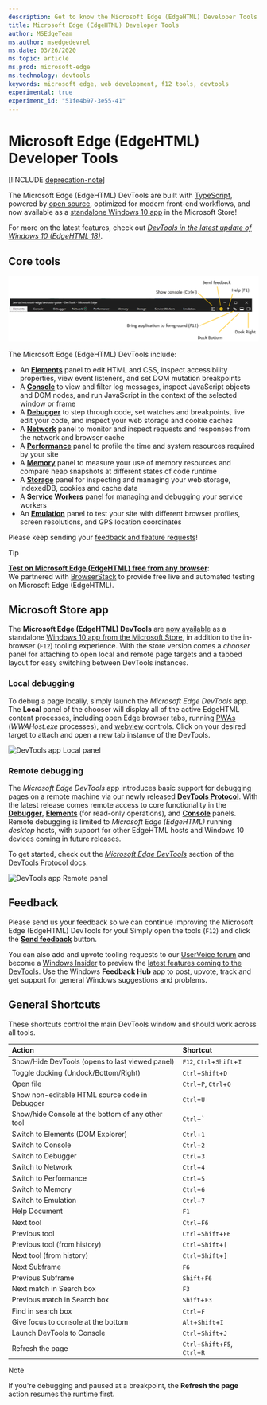 ```yaml
---
description: Get to know the Microsoft Edge (EdgeHTML) Developer Tools
title: Microsoft Edge (EdgeHTML) Developer Tools
author: MSEdgeTeam
ms.author: msedgedevrel
ms.date: 03/26/2020
ms.topic: article
ms.prod: microsoft-edge
ms.technology: devtools
keywords: microsoft edge, web development, f12 tools, devtools
experimental: true
experiment_id: "51fe4b97-3e55-41"
---
```


# Microsoft Edge (EdgeHTML) Developer Tools  

[!INCLUDE [deprecation-note](includes/new-devtools-version-note.md)]  

The Microsoft Edge \(EdgeHTML\) DevTools are built with [TypeScript][TypeScriptIndex], powered by [open source][GithubMicrosoftChakracore], optimized for modern front-end workflows, and now available as a [standalone Windows 10 app][MicrosoftStoreEdgeDevtoolsPreview] in the Microsoft Store!  

For more on the latest features, check out [*DevTools in the latest update of Windows 10 (EdgeHTML 18)*][DevtoolsGuideEdgehtmlWhatsnew].  

## Core tools  

![Microsoft Edge \(EdgeHTML\) DevTools][ImageDevtoolsEdgehtml]  

The Microsoft Edge \(EdgeHTML\) DevTools include:  

*   An [**Elements**][DevtoolsGuideEdgehtmlElements] panel to edit HTML and CSS, inspect accessibility properties, view event listeners, and set DOM mutation breakpoints  
*   A [**Console**][DevtoolsGuideEdgehtmlConsole] to view and filter log messages, inspect JavaScript objects and DOM nodes, and run JavaScript in the context of the selected window or frame  
*   A [**Debugger**][DevtoolsGuideEdgehtmlDebugger] to step through code, set watches and breakpoints, live edit your code, and inspect your web storage and cookie caches  
*   A [**Network**][DevtoolsGuideEdgehtmlNetwork] panel to monitor and inspect requests and responses from the network and browser cache  
*   A [**Performance**][DevtoolsGuideEdgehtmlPerformance] panel to profile the time and system resources required by your site  
*   A [**Memory**][DevtoolsGuideEdgehtmlMemory] panel to measure your use of memory resources and compare heap snapshots at different states of code runtime  
*   A [**Storage**][DevtoolsGuideEdgehtmlStorage] panel for inspecting and managing your web storage, IndexedDB, cookies and cache data  
*   A [**Service Workers**][DevtoolsGuideEdgehtmlServiceworkers] panel for managing and debugging your service workers  
*   An [**Emulation**][DevtoolsGuideEdgehtmlEmulation] panel to test your site with different browser profiles, screen resolutions, and GPS location coordinates  

Please keep sending your [feedback and feature requests](#feedback)!  

> [!TIP]
> **[Test on Microsoft Edge \(EdgeHTML\) free from any browser][MicrosoftDeveloperEdgeToolsRemote]**:  
> We partnered with [BrowserStack][BrowserstackEdgehtml] to provide free live and automated testing on Microsoft Edge \(EdgeHTML\).  

## Microsoft Store app  

The **Microsoft Edge \(EdgeHTML\) DevTools** are [now available][DevtoolsGuideEdgehtmlWhatsnew] as a standalone [Windows 10 app from the Microsoft Store][MicrosoftStoreEdgeDevtoolsPreview], in addition to the in-browser \(`F12`\) tooling experience.  With the store version comes a *chooser* panel for attaching to open local and remote page targets and a tabbed layout for easy switching between DevTools instances.  

### Local debugging  

To debug a page locally, simply launch the *Microsoft Edge DevTools* app.  The **Local** panel of the chooser will display all of the active EdgeHTML content processes, including open Edge browser tabs, running [PWAs][PwasEdgehtmlIndex] \(*WWAHost.exe* processes\), and [webview][HostingWebview] controls.  Click on your desired target to attach and open a new tab instance of the DevTools.  

![DevTools app Local panel][ImageDevtoolsGuideEdgehtmlChooselocal]  

### Remote debugging  

The *Microsoft Edge DevTools* app introduces basic support for debugging pages on a remote machine via our newly released [**DevTools Protocol**][DevtoolsProtocolEdgehtmlIndex].  With the latest release comes remote access to core functionality in the [**Debugger**][DevtoolsGuideEdgehtmlDebugger], [**Elements**][DevtoolsGuideEdgehtmlElements] (for read-only operations), and [**Console**][DevtoolsGuideEdgehtmlConsole] panels.  Remote debugging is limited to *Microsoft Edge \(EdgeHTML\)* running *desktop* hosts, with support for other EdgeHTML hosts and Windows 10 devices coming in future releases.  

To get started, check out the [*Microsoft Edge DevTools*][DevtoolsProtocolEdgehtmlClientsEdgePreview] section of the [DevTools Protocol][DevtoolsProtocolEdgehtmlIndex] docs.  

![DevTools app Remote panel][DevtoolsGuideEdgehtmlRemote]  

## Feedback  

Please send us your feedback so we can continue improving the Microsoft Edge \(EdgeHTML\) DevTools for you!  Simply open the tools (`F12`) and click the [**Send feedback**](#microsoft-edge-edgehtml-developer-tools) button.  

You can also add and upvote tooling requests to our [UserVoice forum][UservoiceWpdevForumsEdgeDeveloperF12] and become a [Windows Insider][WindowsInsiderProgram] to preview the [latest features coming to the DevTools][DevtoolsGuideEdgehtmlWhatsnew].  Use the Windows **Feedback Hub** app to post, upvote, track and get support for general Windows suggestions and problems.  



## General Shortcuts  

These shortcuts control the main DevTools window and should work across all tools.  

| Action | Shortcut |  
|:--- |:--- |  
| Show/Hide DevTools \(opens to last viewed panel\) | `F12`, `Ctrl`+`Shift`+`I` |  
| Toggle docking \(Undock/Bottom/Right\) | `Ctrl`+`Shift`+`D` |  
| Open file | `Ctrl`+`P`, `Ctrl`+`O` |  
| Show non-editable HTML source code in Debugger | `Ctrl`+`U` |  
| Show/hide Console at the bottom of any other tool  | `Ctrl`+`` ` `` |  
| Switch to Elements \(DOM Explorer\) | `Ctrl`+`1` |  
| Switch to Console |  `Ctrl`+`2` |  
| Switch to Debugger | `Ctrl`+`3` |  
| Switch to Network | `Ctrl`+`4` |  
| Switch to Performance | `Ctrl`+`5` |  
| Switch to Memory | `Ctrl`+`6` |  
| Switch to Emulation | `Ctrl`+`7` |  
| Help Document | `F1` |  
| Next tool | `Ctrl`+`F6` |  
| Previous tool | `Ctrl`+`Shift`+`F6` |  
| Previous tool \(from history\) | `Ctrl`+`Shift`+`[` |  
| Next tool \(from history\) | `Ctrl`+`Shift`+`]` |  
| Next Subframe | `F6` |  
| Previous Subframe | `Shift`+`F6` |  
| Next match in Search box | `F3` |  
| Previous match in Search box | `Shift`+`F3` |  
| Find in search box | `Ctrl`+`F` |  
| Give focus to console at the bottom | `Alt`+`Shift`+`I` |  
| Launch DevTools to Console | `Ctrl`+`Shift`+`J` |  
| Refresh the page | `Ctrl`+`Shift`+`F5`, `Ctrl`+`R` |  

> [!NOTE]
> If you're debugging and paused at a breakpoint, the **Refresh the page** action resumes the runtime first.

<!-- image links  -->  

[ImageDevtoolsEdgehtml]: /microsoft-edge/devtools-guide/media/devtools.png "Microsoft Edge (EdgeHTML) DevTools"  
[ImageDevtoolsGuideEdgehtmlChooselocal]: /microsoft-edge/devtools-guide/media/chooser_local.png "DevTools app Local panel"  
[DevtoolsGuideEdgehtmlRemote]: /microsoft-edge/devtools-guide/media/chooser_remote.png "DevTools app Remote panel"  

<!-- links  -->  

[DevtoolsGuideEdgehtmlConsole]: /microsoft-edge/devtools-guide/console "Console"  
[DevtoolsGuideEdgehtmlDebugger]: /microsoft-edge/devtools-guide/debugger.md "Debugger"  
[DevtoolsGuideEdgehtmlElements]: /microsoft-edge/devtools-guide/elements "Elements"  
[DevtoolsGuideEdgehtmlEmulation]: /microsoft-edge/devtools-guide/emulation.md "Emulation"  
[DevtoolsGuideEdgehtmlMemory]: /microsoft-edge/devtools-guide/memory.md "Memory"  
[DevtoolsGuideEdgehtmlNetwork]: /microsoft-edge/devtools-guide/network.md "Network"  
[DevtoolsGuideEdgehtmlPerformance]: /microsoft-edge/devtools-guide/performance.md "Performance"  
[DevtoolsGuideEdgehtmlServiceworkers]: /microsoft-edge/devtools-guide/service-workers.md "Service Workers"  
[DevtoolsGuideEdgehtmlStorage]: /microsoft-edge/devtools-guide/storage.md "Storage"  
[DevtoolsGuideEdgehtmlWhatsnew]: /microsoft-edge/devtools-guide/whats-new "DevTools in the latest Windows 10 update (EdgeHTML 18)"  
[DevtoolsProtocolEdgehtmlIndex]: /microsoft-edge/devtools-protocol/index.md "Microsoft Edge (EdgeHTML) DevTools Protocol"  
[DevtoolsProtocolEdgehtmlClientsEdgePreview]: /microsoft-edge/devtools-protocol/0.1/clients.md#microsoft-edge-devtools-preview "Microsoft Edge DevTools Preview - DevTools Protocol Clients"  
[HostingWebview]: /microsoft-edge/hosting/webview.md "WebView (EdgeHTML) for Windows 10 apps"  
[PwasEdgehtmlIndex]: /microsoft-edge/progressive-web-apps-edgehtml/index.md "Progressive Web Apps (EdgeHTML) on Windows"  

[MicrosoftDeveloperEdgeToolsRemote]: https://developer.microsoft.com/microsoft-edge/tools/remote/  
[MicrosoftStoreEdgeDevtoolsPreview]: https://www.microsoft.com/store/p/microsoft-edge-devtools-preview/9mzbfrmz0mnj "Microsoft Edge DevTools Preview"  
[WindowsInsiderProgram]: https://insider.windows.com "Windows Insider Program"  

[BrowserstackEdgehtml]: https://www.browserstack.com/test-on-microsoft-edge-browser#live-cloud "Microsoft Edge Browser Testing for Free | BrowserStack"  

[GithubMicrosoftChakracore]: https://github.com/Microsoft/ChakraCore "microsoft/ChakraCore | GitHub"  

[TypeScriptIndex]: https://www.typescriptlang.org "TypeScript"  

[UservoiceWpdevForumsEdgeDeveloperF12]: https://wpdev.uservoice.com/forums/257854-microsoft-edge-developer/category/84475-f12-developer-tools  
